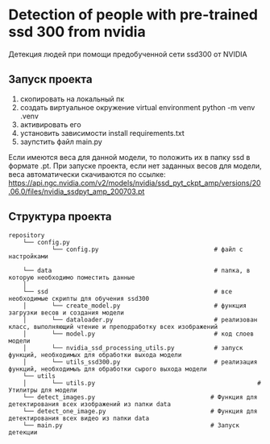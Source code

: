 # Detection of people with pre-trained ssd 300 from nvidia
Детекция людей при помощи предобученной сети ssd300 от NVIDIA
## Запуск проекта
1. скопировать на локальный пк
2. создать виртуальное окружение virtual environment python -m venv .venv
3. активировать его
4. установить зависимости install requirements.txt
5. заупстить файл main.py

Если имеются веса для данной модели, то положить их в папку ssd в формате .pt.
При запуске проекта, если нет заданных весов для модели, веса автоматически скачиваются по ссылке:
   https://api.ngc.nvidia.com/v2/models/nvidia/ssd_pyt_ckpt_amp/versions/20.06.0/files/nvidia_ssdpyt_amp_200703.pt
   


## Структура проекта
```
repository
    └── config.py
            └── config.py                                # файл с настройками 
                             
    └── data                                             # папка, в которую необходимо поместить данные
    │                   
    └── ssd                                              # все необходимые скрипты для обучения ssd300
    │       └── create_model.py                          # функция загрузки весов и создания модели
    │       └── dataloader.py                            # реализован класс, выполняющий чтение и преподработку всех изображений
    │       └── model.py                                 # код слоев модели
    │       └── nvidia_ssd_processing_utils.py           # запуск функций, необходимых для обработки выхода модели
    │       └── utils_ssd300.py                          # реализация функций, необходимыъ для обработки сырого выхода модели                                    
    └── utils
    │       └── utils.py                                             # Утилитры для модели                              
    └── detect_images.py                                # Функция для детектирования всех изображений из папки data
    └── detect_one_image.py                             # Функция для детектирования всех видео из папки data
    └── main.py                                         # Запуск детекции                         
```
